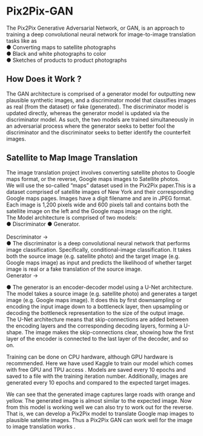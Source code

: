 # Pix2Pix-GAN
The Pix2Pix Generative Adversarial Network, or
GAN, is an approach to training a deep
convolutional neural network for image-to-image
translation tasks like as<br>
● Converting maps to satellite photographs<br>
● Black and white photographs to color<br>
● Sketches of products to product photographs<br>


<h2>How Does it Work ?</h2>
The GAN architecture is comprised of a generator model for outputting
new plausible synthetic images, and a discriminator model that classifies
images as real (from the dataset) or fake (generated). The discriminator
model is updated directly, whereas the generator model is updated via
the discriminator model. As such, the two models are trained
simultaneously in an adversarial process where the generator seeks to
better fool the discriminator and the discriminator seeks to better
identify the counterfeit images.<br>

<h2>Satellite to Map Image Translation</h2>
The image translation project involves converting satellite photos to
Google maps format, or the reverse, Google maps images to Satellite
photos.
<br>
We will use the so-called “maps” dataset
used in the Pix2Pix paper.This is a dataset
comprised of satellite images of New York
and their corresponding Google maps
pages. Images have a digit filename and are
in JPEG format. Each image is 1,200 pixels
wide and 600 pixels tall and contains both
the satellite image on the left and the
Google maps image on the right.
<br>
The Model architecture is comprised of two models:<br>
● Discriminator
● Generator.<br>
<br>
Descriminator -> <br>
● The discriminator is a deep convolutional neural network that
performs image classification. Specifically, conditional-image
classification. It takes both the source image (e.g. satellite photo)
and the target image (e.g. Google maps image) as input and
predicts the likelihood of whether target image is real or a fake
translation of the source image.<br>
Generator -><br>

● The generator is an encoder-decoder model using a U-Net
architecture. The model takes a source image (e.g. satellite
photo) and generates a target image (e.g. Google maps image). It
does this by first downsampling or encoding the input image
down to a bottleneck layer, then upsampling or decoding the
bottleneck representation to the size of the output image.<br>
The U-Net architecture
means that
skip-connections are
added between the
encoding layers and the
corresponding decoding
layers, forming a
U-shape.
The image makes the
skip-connections clear,
showing how the first
layer of the encoder is
connected to the last
layer of the decoder, and
so on.<br> 

Training can be done on CPU
hardware, although GPU hardware
is recommended.
Here we have used Kaggle to train
our model which comes with free
GPU and TPU access .
Models are saved every 10 epochs
and saved to a file with the training
iteration number. Additionally,
images are generated every 10
epochs and compared to the
expected target images.<br>

We can see that the generated image captures large roads
with orange and yellow. The generated image is almost
similar to the expected image.
Now from this model is working well we can also try to work
out for the reverse.
That is, we can develop a Pix2Pix model to translate Google
map images to plausible satellite images.
Thus a Pix2Pix GAN can work well for the image to image
translation works .


























